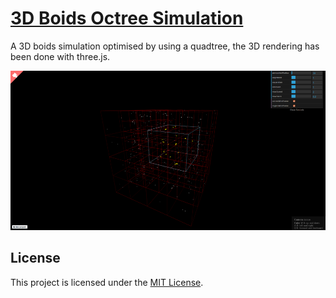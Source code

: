 # [3D Boids Octree Simulation](http://nickyvanurk.com/boids-octree-simulation/)

A 3D boids simulation optimised by using a quadtree, the 3D rendering has been done with three.js.

<img src="screenshot.png">

## License

This project is licensed under the [MIT License](./LICENSE).
